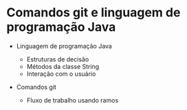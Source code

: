 # Comandos git e linguagem de programação Java

*  Linguagem de programação Java 
    - Estruturas de decisão
    - Métodos da classe String
    - Interação com o usuário

* Comandos git

    - Fluxo de trabalho usando ramos
